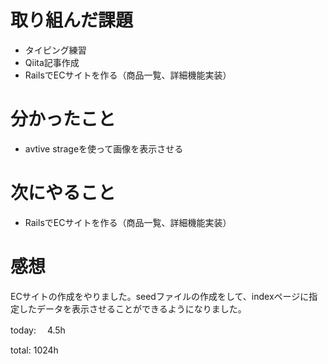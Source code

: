 #  取り組んだ課題
- タイピング練習
- Qiita記事作成
- RailsでECサイトを作る（商品一覧、詳細機能実装）



# 分かったこと
- avtive strageを使って画像を表示させる
  

# 次にやること
- RailsでECサイトを作る（商品一覧、詳細機能実装）



# 感想
ECサイトの作成をやりました。seedファイルの作成をして、indexページに指定したデータを表示させることができるようになりました。

today: 　4.5h

total: 1024h
